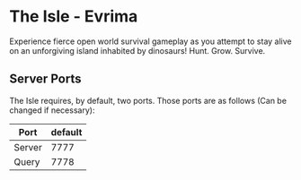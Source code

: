 # The Isle - Evrima

Experience fierce open world survival gameplay as you attempt to stay alive on an unforgiving island inhabited by dinosaurs! Hunt. Grow. Survive.

## Server Ports

The Isle requires, by default, two ports. Those ports are as follows (Can be changed if necessary): 

| Port   | default |
|--------|---------|
| Server | 7777    |
| Query  | 7778   |
